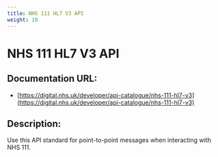 ```yaml
---
title: NHS 111 HL7 V3 API
weight: 10
---
```


# NHS 111 HL7 V3 API

## Documentation URL:
 - [https://digital.nhs.uk/developer/api-catalogue/nhs-111-hl7-v3](https://digital.nhs.uk/developer/api-catalogue/nhs-111-hl7-v3)

## Description:
Use this API standard for point-to-point messages when interacting with NHS 111.

